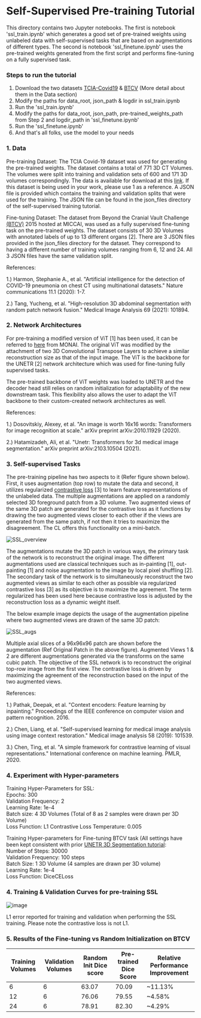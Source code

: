 # Self-Supervised Pre-training Tutorial

This directory contains two Jupyter notebooks. The first is notebook 'ssl_train.ipynb' which generates
a good set of pre-trained weights using unlabeled data with self-supervised tasks that
are based on augmentations of different types. The second is notebook 'ssl_finetune.ipynb' uses
the pre-trained weights generated from the first script and performs fine-tuning on a fully supervised
task.


### Steps to run the tutorial
1. Download the two datasets [TCIA-Covid19](https://wiki.cancerimagingarchive.net/display/Public/CT+Images+in+COVID-19)
& [BTCV](https://www.synapse.org/#!Synapse:syn3193805/wiki/217789) (More detail about them in the Data section)
2. Modify the paths for data_root, json_path & logdir in ssl_train.ipynb
3. Run the 'ssl_train.ipynb'
4. Modify the paths for data_root, json_path, pre-trained_weights_path from Step 2 and
logdir_path in 'ssl_finetune.ipynb'
5. Run the 'ssl_finetune.ipynb'
6. And that's all folks, use the model to your needs

### 1. Data
Pre-training Dataset: The TCIA Covid-19 dataset was used for generating the
pre-trained weights. The dataset contains a total of 771 3D CT Volumes. The volumes were split into training and validation sets
of 600 and 171 3D volumes correspondingly. The data is available for download at this
[link](https://wiki.cancerimagingarchive.net/display/Public/CT+Images+in+COVID-19).
If this dataset is being used in your work,  please use 1 as a reference. A JSON file is provided
which contains the training and validation splits that were used for the training. The JSON file can be found in the
json_files directory of the self-supervised training tutorial.

Fine-tuning Dataset: The dataset from Beyond the Cranial Vault Challenge
[(BTCV)](https://www.synapse.org/#!Synapse:syn3193805/wiki/217789)
2015 hosted at MICCAI, was used as a fully supervised fine-tuning task on the pre-trained weights. The dataset
consists of 30 3D Volumes with annotated labels of up to 13 different organs [2]. There are 3 JSON files provided in the
json_files directory for the dataset. They correspond to having a different number of training volumes ranging from
6, 12 and 24. All 3 JSON files have the same validation split.

References:

1.) Harmon, Stephanie A., et al. "Artificial intelligence for the detection of COVID-19 pneumonia on
chest CT using multinational datasets." Nature communications 11.1 (2020): 1-7.

2.) Tang, Yucheng, et al. "High-resolution 3D abdominal segmentation with random patch network fusion."
Medical Image Analysis 69 (2021): 101894.

### 2. Network Architectures

For pre-training a modified version of ViT [1] has been used, it can be referred to
[here](https://docs.monai.io/en/latest/networks.html#vitautoenc)
from MONAI. The original ViT was modified by the attachment of two 3D Convolutional Transpose Layers to achieve a similar
reconstruction size as that of the input image. The ViT is the backbone for the UNETR [2] network architecture which
was used for fine-tuning fully supervised tasks.

The pre-trained backbone of ViT weights was loaded to UNETR and the decoder head still relies on random initialization
for adaptability of the new downstream task. This flexibility also allows the user to adapt the ViT backbone to their custom-created network architectures as well.

References:

1.) Dosovitskiy, Alexey, et al. "An image is worth 16x16 words: Transformers for image recognition at scale."
arXiv preprint arXiv:2010.11929 (2020).

2.) Hatamizadeh, Ali, et al. "Unetr: Transformers for 3d medical image segmentation."
arXiv preprint arXiv:2103.10504 (2021).

### 3. Self-supervised Tasks

The pre-training pipeline has two aspects to it (Refer figure shown below). First, it uses augmentation (top row) to
mutate the data and second, it utilizes regularized
[contrastive loss](https://docs.monai.io/en/latest/losses.html#contrastiveloss) [3] to learn feature representations
of the unlabeled data. The multiple augmentations are applied on a randomly selected 3D foreground patch from a 3D
volume. Two augmented views of the same 3D patch are generated for the contrastive loss as it functions by drawing
the two augmented views closer to each other if the views are generated from the same patch, if not then it tries to
maximize the disagreement. The CL offers this functionality on a mini-batch.

![SSL_overview](../figures/SSL_Overview_Figure.png)

The augmentations mutate the 3D patch in various ways, the primary task of the network is to reconstruct
the original image. The different augmentations used are classical techniques such as in-painting [1], out-painting [1]
and noise augmentation to the image by local pixel shuffling [2]. The secondary task of the network is to simultaneously
reconstruct the two augmented views as similar to each other as possible via regularized contrastive loss [3] as its
objective is to maximize the agreement. The term regularized has been used here because contrastive loss is adjusted
by the reconstruction loss as a dynamic weight itself.

The below example image depicts the usage of the augmentation pipeline where two augmented views are drawn of the same
3D patch:

![SSL_augs](../figures/SSL_Different_Augviews.png)

Multiple axial slices of a 96x96x96 patch are shown before the augmentation (Ref Original Patch in the above figure).
Augmented Views 1 & 2 are different augmentations generated via the transforms on the same cubic patch. The objective
of the SSL network is to reconstruct the original top-row image from the first view. The contrastive loss
is driven by maximizing the agreement of the reconstruction based on the input of the two augmented views.

References:

1.) Pathak, Deepak, et al. "Context encoders: Feature learning by inpainting." Proceedings of the IEEE conference on
   computer vision and pattern recognition. 2016.

2.) Chen, Liang, et al. "Self-supervised learning for medical image analysis using image context restoration." Medical
image analysis 58 (2019): 101539.

3.) Chen, Ting, et al. "A simple framework for contrastive learning of visual representations." International conference
on machine learning. PMLR, 2020.

### 4. Experiment with Hyper-parameters

Training Hyper-Parameters for SSL: \
Epochs: 300 \
Validation Frequency: 2 \
Learning Rate: 1e-4 \
Batch size: 4 3D Volumes (Total of 8 as 2 samples were drawn per 3D Volume) \
Loss Function: L1
Contrastive Loss Temperature: 0.005

Training Hyper-parameters for Fine-tuning BTCV task (All settings have been kept consistent with prior
[UNETR 3D Segmentation tutorial](../3d_segmentation/unetr_btcv_segmentation_3d.ipynb): \
Number of Steps: 30000 \
Validation Frequency: 100 steps \
Batch Size: 1 3D Volume (4 samples are drawn per 3D volume) \
Learning Rate: 1e-4 \
Loss Function: DiceCELoss

### 4. Training & Validation Curves for pre-training SSL

![image](../figures/ssl_pretrain_losses.png)

L1 error reported for training and validation when performing the SSL training. Please note the contrastive loss is not
L1.

### 5. Results of the Fine-tuning vs Random Initialization on BTCV

| Training Volumes      | Validation Volumes | Random Init Dice score | Pre-trained Dice Score | Relative Performance Improvement |
| ----------------      | ----------------   | ----------------       | ----------------      | ----------------        |
| 6      | 6 | 63.07 | 70.09 | ~11.13% |
| 12      | 6 | 76.06 | 79.55 | ~4.58% |
| 24      | 6 | 78.91 | 82.30 | ~4.29% |
